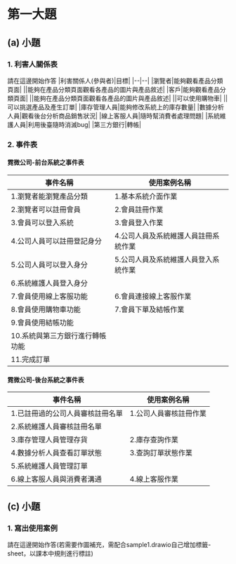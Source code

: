 # 第一大題 
## (a) 小題
### 1. 利害人關係表
請在這邊開始作答
|利害關係人(參與者)|目標|
|--|--|
|瀏覽者|能夠觀看產品分類頁面|
||能夠在產品分類頁面觀看各產品的圖片與產品敘述|
|客戶|能夠觀看產品分類頁面|
||能夠在產品分類頁面觀看各產品的圖片與產品敘述|
||可以使用購物車|
||可以挑選產品及產生訂單|
|庫存管理人員|能夠修改系統上的庫存數量|
|數據分析人員|觀看後台分析商品銷售狀況|
|線上客服人員|隨時幫消費者處理問題|
|系統維護人員|利用後臺隨時消滅bug|
|第三方銀行|轉帳|

### 2. 事件表
#### 霓微公司-前台系統之事件表
|事件名稱|使用案例名稱|
|--|--|
|1.瀏覽者能瀏覽產品分類|1.基本系統介面作業|
|2.瀏覽者可以註冊會員|2.會員註冊作業|
|3.會員可以登入系統|3.會員登入作業|
|4.公司人員可以註冊登記身分|4.公司人員及系統維護人員註冊系統作業|
|5.公司人員可以登入身分|5.公司人員及系統維護人員登入系統作業|
|6.系統維護人員登入身分||
|7.會員使用線上客服功能|6.會員連接線上客服作業|
|8.會員使用購物車功能|7.會員下單及結帳作業|
|9.會員使用結帳功能||
|10.系統與第三方銀行進行轉帳功能||
|11.完成訂單||

#### 霓微公司-後台系統之事件表
|事件名稱|使用案例名稱|
|--|--|
|1.已註冊過的公司人員審核註冊名單|1.公司人員審核註冊作業|
|2.系統維護人員審核註冊名單||
|3.庫存管理人員管理存貨|2.庫存查詢作業|
|4.數據分析人員查看訂單狀態|3.查詢訂單狀態作業|
|5.系統維護人員管理訂單||
|6.線上客服人員與消費者溝通|4.線上客服作業|


## (c) 小題
### 1. 寫出使用案例
請在這邊開始作答(若需要作圖補充，需配合sample1.drawio自己增加標籤-sheet，以課本中規則進行標註)
